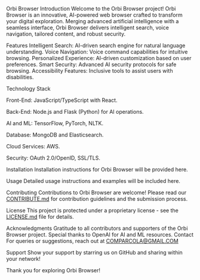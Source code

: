 Orbi Browser
Introduction
Welcome to the Orbi Browser project! Orbi Browser is an innovative, AI-powered web browser crafted to transform your digital exploration. 
Merging advanced artificial intelligence with a seamless interface, Orbi Browser delivers intelligent search, voice navigation, tailored content, and robust security.

Features
Intelligent Search: AI-driven search engine for natural language understanding.
Voice Navigation: Voice command capabilities for intuitive browsing.
Personalized Experience: AI-driven customization based on user preferences.
Smart Security: Advanced AI security protocols for safe browsing.
Accessibility Features: Inclusive tools to assist users with disabilities.


Technology Stack

Front-End: JavaScript/TypeScript with React.

Back-End: Node.js and Flask (Python) for AI operations.

AI and ML: TensorFlow, PyTorch, NLTK.

Database: MongoDB and Elasticsearch.

Cloud Services: AWS.

Security: OAuth 2.0/OpenID, SSL/TLS.

Installation
Installation instructions for Orbi Browser will be provided here.

Usage
Detailed usage instructions and examples will be included here.

Contributing
Contributions to Orbi Browser are welcome! Please read our [CONTRIBUTE.md](CONTRIBUTE.md) for contribution guidelines and the submission process.

License
This project is protected under a proprietary license - see the [LICENSE.md](LICENSE.md) file for details.

Acknowledgments
Gratitude to all contributors and supporters of the Orbi Browser project.
Special thanks to OpenAI for AI and ML resources.
Contact
For queries or suggestions, reach out at COMPARCOLA@GMAIL.COM

Support
Show your support by starring us on GitHub and sharing within your network!

Thank you for exploring Orbi Browser!

